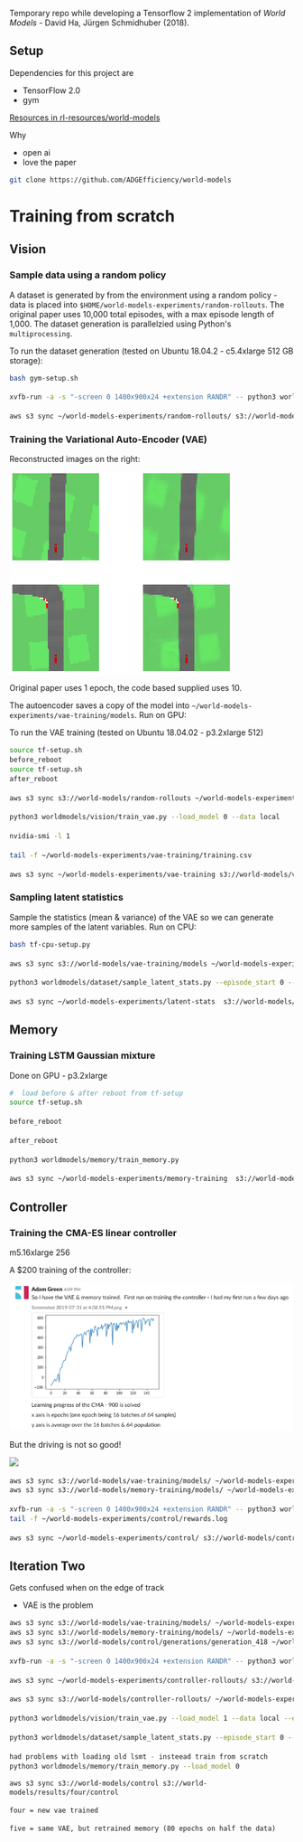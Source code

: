 Temporary repo while developing a Tensorflow 2 implementation of *World Models* - David Ha, Jürgen Schmidhuber (2018).

##  Setup

Dependencies for this project are
- TensorFlow 2.0
- gym

[Resources in rl-resources/world-models](https://github.com/ADGEfficiency/rl-resources/tree/master/world-models)

Why
- open ai
- love the paper

```bash
git clone https://github.com/ADGEfficiency/world-models
```

# Training from scratch

## Vision 

### Sample data using a random policy

A dataset is generated by from the environment using a random policy - data is placed into `$HOME/world-models-experiments/random-rollouts`.  The original paper uses 10,000 total episodes, with a max episode length of 1,000.  The dataset generation is parallelzied using Python's `multiprocessing`.

To run the dataset generation (tested on Ubuntu 18.04.2 -  c5.4xlarge 512 GB storage):

```bash
bash gym-setup.sh

xvfb-run -a -s "-screen 0 1400x900x24 +extension RANDR" -- python3 worldmodels/dataset/sample_policy.py --num_process 8 --total_episodes 10000 --policy random-rollouts

aws s3 sync ~/world-models-experiments/random-rollouts/ s3://world-models/random-rollouts
```

### Training the Variational Auto-Encoder (VAE)

Reconstructed images on the right:

![](./assets/vae.png)

Original paper uses 1 epoch, the code based supplied uses 10.

The autoencoder saves a copy of the model into `~/world-models-experiments/vae-training/models`.  Run on GPU:

To run the VAE training (tested on Ubuntu 18.04.02 - p3.2xlarge 512)

```bash
source tf-setup.sh
before_reboot
source tf-setup.sh
after_reboot

aws s3 sync s3://world-models/random-rollouts ~/world-models-experiments/random-rollouts

python3 worldmodels/vision/train_vae.py --load_model 0 --data local

nvidia-smi -l 1

tail -f ~/world-models-experiments/vae-training/training.csv

aws s3 sync ~/world-models-experiments/vae-training s3://world-models/vae-training
```

### Sampling latent statistics

Sample the statistics (mean & variance) of the VAE so we can generate more samples of the latent variables.  Run on CPU:

```bash
bash tf-cpu-setup.py

aws s3 sync s3://world-models/vae-training/models ~/world-models-experiments/vae-training/models

python3 worldmodels/dataset/sample_latent_stats.py --episode_start 0 --episodes 10000 --data local

aws s3 sync ~/world-models-experiments/latent-stats  s3://world-models/latent-stats
```

## Memory

### Training LSTM Gaussian mixture

Done on GPU - p3.2xlarge

```bash
#  load before & after reboot from tf-setup
source tf-setup.sh

before_reboot

after_reboot

python3 worldmodels/memory/train_memory.py

aws s3 sync ~/world-models-experiments/memory-training  s3://world-models/memory-training
```

## Controller

### Training the CMA-ES linear controller

m5.16xlarge 256

A $200 training of the controller:

![](./assets/first.png)

But the driving is not so good! 

![](./assets/first.gif)

```bash
aws s3 sync s3://world-models/vae-training/models/ ~/world-models-experiments/vae-training/models
aws s3 sync s3://world-models/memory-training/models/ ~/world-models-experiments/memory-training/models

xvfb-run -a -s "-screen 0 1400x900x24 +extension RANDR" -- python3 worldmodels/control/train_controller.py
tail -f ~/world-models-experiments/control/rewards.log

aws s3 sync ~/world-models-experiments/control/ s3://world-models/control

```

## Iteration Two

Gets confused when on the edge of track
- VAE is the problem

```bash
aws s3 sync s3://world-models/vae-training/models/ ~/world-models-experiments/vae-training/models
aws s3 sync s3://world-models/memory-training/models/ ~/world-models-experiments/memory-training/models
aws s3 sync s3://world-models/control/generations/generation_418 ~/world-models-experiments/control/generations/generation_418

xvfb-run -a -s "-screen 0 1400x900x24 +extension RANDR" -- python3 worldmodels/dataset/sample_policy.py --num_process 8 --total_episodes 10000 --policy controller-rollouts

aws s3 sync ~/world-models-experiments/controller-rollouts/ s3://world-models/controller-rollouts

aws s3 sync s3://world-models/controller-rollouts/ ~/world-models-experiments/controller-rollouts

python3 worldmodels/vision/train_vae.py --load_model 1 --data local --epochs 15 --dataset controller

python3 worldmodels/dataset/sample_latent_stats.py --episode_start 0 --episodes 10000 --data local --dataset controller-rollouts

had problems with loading old lsmt - insteead train from scratch
python3 worldmodels/memory/train_memory.py --load_model 0
```

```
aws s3 sync s3://world-models/control s3://world-models/results/four/control

four = new vae trained 

five = same VAE, but retrained memory (80 epochs on half the data)
